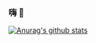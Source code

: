 ### 嗨 👋

[![Anurag's github stats](https://github-readme-stats.vercel.app/api?username=vaebe)](https://github.com/anuraghazra/github-readme-stats)

<!--
**vaebe/vaebe** is a ✨ _special_ ✨ repository because its `README.md` (this file) appears on your GitHub profile.

Here are some ideas to get you started:

- 🔭 I’m currently working on ...
- 🌱 I’m currently learning ...
- 👯 I’m looking to collaborate on ...
- 🤔 I’m looking for help with ...
- 💬 Ask me about ...
- 📫 How to reach me: ...
- 😄 Pronouns: ...
- ⚡ Fun fact: ...
-->
